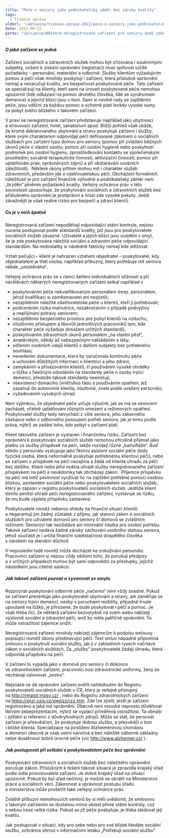 ```yaml
---
title: "Péče o seniory jako podnikatelský záměr bez záruky kvality"
tags:
  - Tisková zpráva
oldUrl: "/aktualne/tiskove-zpravy-2012/pece-o-seniory-jako-podnikatelsky-zamer-bez-zaruky-kvality"
date: 2012-06-22
perex: "<p></p><p>Některá neregistrovaná zařízení pro seniory budí zdání zařízení sociálních služeb nebo zdravotnických zařízení, přestože nesplňují ani minimální zákonné požadavky. Zacházení s klienty může podle veřejného ochránce práv představovat i reálné riziko pro život, zdraví a důstojnost. </p>"
---
```


<!-- imported from the old website -->

<h5>O jaká zařízení se jedná</h5><p>Zařízení sociálních a zdravotních služeb mohou být zřizována i soukromými subjekty, ovšem k získání oprávnění (registraci) musí splňovat určité požadavky – personální, materiální a odborné. Služby klientům vyžadujícím pomoc a péči však mnohdy poskytují i zařízení, která příslušné oprávnění nemají a nezaručují kvalitu, ani bezpečnost poskytované péče. Tato zařízení se specializují na klienty, kteří sami na úroveň poskytované péče nemohou upozornit (lidé odkázaní na pomoc druhého člověka, lidé se syndromem demence) a jejichž blízcí jsou v tísni. Sami si nevědí rady se zajištěním péče, jsou vděční za každou pomoc a ochotně platí leckdy vysoké sumy za pobyt svého blízkého v takovém zařízení.</p><p>V praxi se neregistrované zařízení představuje například jako ubytovací a stravovací zařízení, hotel, sanatorium apod. Bližší pohled však ukáže, že kromě deklarovaného ubytování a stravy poskytuje zařízení i služby, které svým charakterem odpovídají péči definované zákonem o sociálních službách pro zařízení typu domov pro seniory (pomoc při zvládání běžných úkonů péče o vlastní osobu; pomoc při osobní hygieně nebo poskytnutí podmínek pro osobní hygienu; zprostředkování kontaktu se společenským prostředím; sociálně terapeutické činnosti; aktivizační činnosti; pomoc při uplatňování práv, oprávněných zájmů a při obstarávání osobních záležitostí).  Některé úkony přitom mohou mít i charakter služeb zdravotních, především jde o ošetřovatelskou péči. Obcházení formálních náležitostí je pro zařízení finančně výhodné a podnikatelský záměr není „brzděn“ plněním požadavků kvality. Veřejný ochránce práv v této souvislosti upozorňuje, že poskytování sociálních a zdravotních služeb bez příslušného oprávnění je protiprávní a hrozí zde vysoké pokuty. Ještě závažnější je však reálné riziko pro bezpečí a zdraví klientů.</p><h5>Co je v nich špatně</h5><p>Neregistrovaná zařízení nepodléhají odpovídající státní kontrole, nejsou nucena postupovat podle standardů kvality, jež jsou pro poskytovatele sociálních služeb závazné. Uživatelé a jejich blízcí jsou uváděni v omyl, že je zde poskytována náležitá sociální a zdravotní péče odpovídající standardům. Na nedostatky si následně fakticky nemají kde stěžovat. </p><p>Vztah pečující – klient je nahrazen vztahem objednatel – poskytovatel, kdy objednatelem je třetí osoba, například příbuzný, který potřebuje mít seniora někde „umístěného“. </p><p>Veřejný ochránce práv se v rámci šetření individuálních stížností a při návštěvách některých neregistrovaných zařízení setkal například s </p><ul><li>poskytováním péče nekvalifikovaným personálem (resp. personálem, jehož kvalifikaci si zaměstnavatel ani nezjistil); </li><li>nezajištěním náležité ošetřovatelské péče u klientů, kteří ji potřebovali;</li><li>podceněním rizika malnutrice, nezakročením v případě podvýživy a nepřijímání potravy seniorem;</li><li>nezajištěním bezpečného prostoru pro pobyt klientů na vzduchu;</li><li>intuitivním přístupem a libovůlí jednotlivých pracovníků tam, kde charakter péče vyžaduje dosažení určitých standardů, </li><li>poskytováním zdravotních úkonů personálem „na vlastní pěst“,</li><li>amatérským, někdy až nebezpečným nakládáním s léky; </li><li>sdílením osobních údajů klientů s dalšími subjekty bez potřebného souhlasu;</li><li>nevedením dokumentace, která by zaručovala kontinuitu péče a uchování důležitých informací o klientovi a jeho zdraví;</li><li>zamykáním a přivazováním klientů, či používáním vysoké ohrádky u lůžka s falešným odvoláním na standardy péče o osoby trpící demencí, přestože takové standardy neexistují;</li><li>neexistencí domácího (vnitřního) řádu a používáním opatření, jež zasahují do autonomie klienta, intuitivně, zcela podle uvážení personálu;</li><li>vyžadováním vysokých úhrad.</li></ul><p>Není výjimkou, že objednatel péče určuje výlučně, jak se má se seniorem zacházet, včetně uplatňování různých omezení a režimových opatření. Poskytovatel služby tedy nevychází z vůle seniora, jeho zákonného zástupce nebo z odborného posouzení potřeb seniora, jak je tomu podle práva, nýbrž ze zadání toho, kdo pobyt v zařízení platí.</p><p>Klient takového zařízení je vystaven i finančnímu riziku. Zařízení bez oprávnění k poskytování sociálních služeb nemohou oficiálně přijímat jako platbu za služby příspěvek na péči, takže rozvíjejí různé „kamufláže“. Buď někdo z personálu vystupuje jako fiktivní asistent sociální péče (tedy fyzická osoba, která neformálně poskytuje potřebnému klientovi péči), nebo se zařízení o příspěvek na péči nezajímá a žádá od klienta úhradu za péči bez dalšího. Klient nebo jeho rodina uhradí služby neregistrovaného zařízení příspěvkem na péči a nevědomky tak obcházejí zákon.  Příjemce příspěvku na péči má totiž povinnost využívat ho na zajištění potřebné pomoci osobou blízkou, asistentem sociální péče nebo poskytovatelem sociálních služeb, který je zapsán v registru poskytovatelů sociálních služeb. Jestliže klient těmito penězi uhradí péči neregistrovaného zařízení, vystavuje se riziku, že mu bude výplata příspěvku zastavena.</p><p>Poskytovatelé rovněž neberou ohledy na finanční situaci klientů a negarantují jim žádný zůstatek z příjmu, jak stanoví zákon o sociálních službách pro uživatele domovů pro seniory či domovů se zvláštním režimem. Seniorovi tak nezůstává ani minimální částka pro osobní potřebu. Takové zařízení nedává žádné záruky zachování osobního statusu seniora, jehož součástí je i určitá finanční soběstačnost dospělého člověka s nárokem na starobní důchod.</p><p>V neposlední řadě rovněž může docházet ke zneužívání personálu. Pracovníci zařízení si nejsou vždy vědomi toho, že porušují předpisy a v určitých případech mohou být sami odpovědni za přestupky, jejichž následkem jsou citelné sankce. </p><h5>Jak takové zařízení poznat a vyvarovat se omylu</h5><p>Rozpoznat poskytování odborné péče „načerno“ není vždy snadné. Pokud se zařízení prezentuje jako poskytovatel ubytování a stravy, ale zaměřuje se na seniory trpící demencí, osoby s poruchami mobility, případně trvale upoutané na lůžko, je přirozené, že bude poskytovat i péči a pomoc. Je však třeba říci, že některá zařízení bezostyšně na svém webu nabízejí výslovně sociální a zdravotní péči, aniž by měla patřičné oprávnění. To může ostražitost zájemce snížit.</p><p>Neregistrovaná zařízení mnohdy nabízejí zájemcům k podpisu smlouvy popisující rovněž úkony představující péči. Text smluv nápadně připomíná smlouvu o poskytnutí sociální služby, jak ji v základních rysech načrtává zákon o sociálních službách. Za „služby“ poskytovatelé žádají úhradu, která odpovídá příspěvku na péči. </p><p>V zařízení to vypadá jako v domově pro seniory či dokonce ve zdravotnickém zařízení, pracovníci nosí zdravotnické uniformy, ženy se nechávají oslovovat „sestro“.</p><p>Nejsnáze se dá oprávnění zařízení ověřit nahlédnutím do Registru poskytovatelů sociálních služeb v ČR, který je veřejně přístupný na <a title="Otevření do nového okna" href="http://iregistr.mpsv.cz/" target="_blank">http://iregistr.mpsv.cz/</a> , nebo do Registru zdravotnických zařízení na <a href="https://snzr.uzis.cz/viewzz/rzz.htm" target="_blank">https://snzr.uzis.cz/viewzz/rzz.htm</a>. Zde lze zjistit, jestli je zařízení registrováno a jaká má oprávnění. Obecně není moudré naprosto důvěřovat líbivým sebeprezentacím, nýbrž se vyplácí přiměřená ostražitost. Ta obnáší i zjištění si referencí z důvěryhodných zdrojů. Může se stát, že personál zařízení je přesvědčen, že poskytuje dobrou službu, a přesvědčí o tom i blízké klienta. Specializace na postižení Alzheimerovou chorobou a demencí obecně je však velmi náročná a bez náležité odborné základny nelze dosáhnout dobré úrovně péče (viz <a title="Otevření do nového okna" href="http://www.alzheimer.cz/" target="_blank">http://www.alzheimer.cz/</a> ).</p><h5>Jak postupovat při setkání s poskytovatelem péče bez oprávnění </h5><p>Poskytování zdravotních a sociálních služeb bez náležitého oprávnění porušuje zákon. Příslušným k řešení takové situace je zpravidla krajský úřad podle sídla provozovatele zařízení. Je dobré krajský úřad na situaci upozornit. Pokud by byl úřad nečinný, je možné se obrátit na Ministerstvo práce a sociálních věcí. Zákonnost a správnost postupu úřadu a ministerstva může prošetřit také veřejný ochránce práv. </p><p>Zvláště příbuzní nemohoucích seniorů by si měli uvědomit, že smlouvou s takovým zařízením se dostanou mimo oblast přímé státní kontroly, což s sebou nese velká rizika. Pokud se již péče poskytuje, je třeba sledovat její kvalitu. </p><p>Jak postupovat v situaci, kdy pro sebe nebo pro své blízké hledáte sociální službu, ochránce shrnul v informačním letáku „Potřebuji sociální službu“</p>
